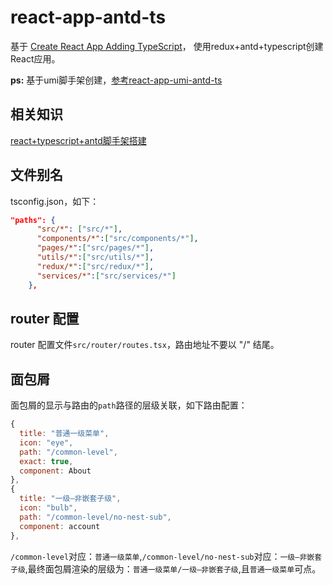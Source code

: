 # react-app-antd-ts
基于 [Create React App Adding TypeScript](https://facebook.github.io/create-react-app/docs/adding-typescript)， 使用redux+antd+typescript创建React应用。

__ps:__ 基于umi脚手架创建，[参考react-app-umi-antd-ts](https://github.com/zqinmiao/react-app-antd-ts/tree/umi-antd-typesrcipt)

## 相关知识
[react+typescript+antd脚手架搭建](https://github.com/zqinmiao/blog/issues/7)


## 文件别名
tsconfig.json，如下：

```json
"paths": {
      "src/*": ["src/*"],
      "components/*":["src/components/*"],
      "pages/*":["src/pages/*"],
      "utils/*":["src/utils/*"],
      "redux/*":["src/redux/*"],
      "services/*":["src/services/*"]
    },
```

## router 配置

router 配置文件```src/router/routes.tsx```，路由地址不要以 "/" 结尾。

## 面包屑

面包屑的显示与路由的```path```路径的层级关联，如下路由配置：

```javascript
{
  title: "普通一级菜单",
  icon: "eye",
  path: "/common-level",
  exact: true,
  component: About
},
{
  title: "一级—非嵌套子级",
  icon: "bulb",
  path: "/common-level/no-nest-sub",
  component: account
},
```

```/common-level```对应：```普通一级菜单```,```/common-level/no-nest-sub```对应：```一级—非嵌套子级```,最终面包屑渲染的层级为：```普通一级菜单/一级—非嵌套子级```,且```普通一级菜单```可点。


